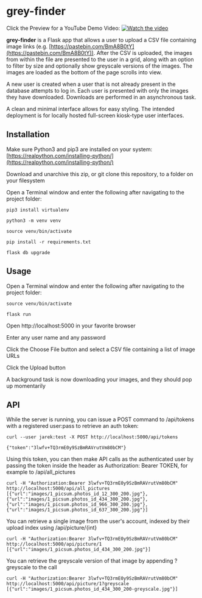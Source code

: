 # grey-finder

Click the Preview for a YouTube Demo Video:
[![Watch the video](https://img.youtube.com/vi/nWTzfKL8vcE/maxresdefault.jpg)](https://youtu.be/nWTzfKL8vcE)


**grey-finder** is a Flask app that allows a user to upload a CSV file containing image links (e.g. [https://pastebin.com/BmA8B0tY](https://pastebin.com/BmA8B0tY)). After the CSV is uploaded, the images from within the file are presented to the user in a grid, along with an option to filter by size and optionally show greyscale versions of the images. The images are loaded as the bottom of the page scrolls into view.

A new user is created when a user that is not already present in the database attempts to log in. Each user is presented with only the images they have downloaded. Downloads are performed in an asynchronous task.

A clean and minimal interface allows for easy styling. The intended deployment is for locally hosted full-screen kiosk-type user interfaces.

## Installation

Make sure Python3 and pip3 are installed on your system: [https://realpython.com/installing-python/](https://realpython.com/installing-python/)

Download and unarchive this zip, or git clone this repository, to a folder on your filesystem

Open a Terminal window and enter the following after navigating to the project folder:
```
pip3 install virtualenv

python3 -m venv venv

source venv/bin/activate

pip install -r requirements.txt

flask db upgrade
```


## Usage

Open a Terminal window and enter the following after navigating to the project folder:
```
source venv/bin/activate

flask run
```
Open http://localhost:5000 in your favorite browser

Enter any user name and any password

Click the Choose File button and select a CSV file containing a list of image URLs

Click the Upload button

A background task is now downloading your images, and they should pop up momentarily


## API

While the server is running, you can issue a POST command to /api/tokens with a registered user:pass to retrieve an auth token:
```
curl --user jarek:test -X POST http://localhost:5000/api/tokens

{"token":"3lwfv+TQ3rmE0y9SzBmRAVrutVm80bCM"}
```
Using this token, you can then make API calls as the authenticated user by passing the token inside the header as Authorization: Bearer TOKEN, for example to /api/all_pictures
```
curl -H "Authorization:Bearer 3lwfv+TQ3rmE0y9SzBmRAVrutVm80bCM" http://localhost:5000/api/all_pictures
[{"url":"images/1_picsum.photos_id_12_300_200.jpg"},{"url":"images/1_picsum.photos_id_434_300_200.jpg"},{"url":"images/1_picsum.photos_id_966_300_200.jpg"},{"url":"images/1_picsum.photos_id_637_300_200.jpg"}]
```
You can retrieve a single image from the user's account, indexed by their upload index using /api/picture/{int}
```
curl -H "Authorization:Bearer 3lwfv+TQ3rmE0y9SzBmRAVrutVm80bCM" http://localhost:5000/api/picture/1
[{"url":"images/1_picsum.photos_id_434_300_200.jpg"}]
```
You can retrieve the greyscale version of that image by appending ?greyscale to the call
```
curl -H "Authorization:Bearer 3lwfv+TQ3rmE0y9SzBmRAVrutVm80bCM" http://localhost:5000/api/picture/1?greyscale
[{"url":"images/1_picsum.photos_id_434_300_200-greyscale.jpg"}]
```
